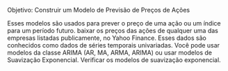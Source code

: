 Objetivo: Construir um Modelo de Previsão de Preços de Ações

Esses modelos são usados para prever o preço de uma ação ou um índice para um período futuro.
baixar os preços das ações de qualquer uma das empresas listadas publicamente, no Yahoo Finance.
Esses dados são conhecidos como dados de séries temporais univariadas. Você pode usar modelos da classe ARIMA (AR, MA, ARMA, ARIMA) ou usar modelos de Suavização Exponencial.
Verificar os modelos de suavização exponencial.
